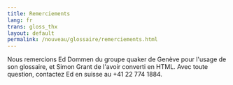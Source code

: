 ```yaml
---
title: Remerciements
lang: fr
trans: gloss_thx
layout: default
permalink: /nouveau/glossaire/remerciements.html
---
```

Nous remercions Ed Dommen du groupe quaker de Genève pour l'usage de son glossaire, et Simon Grant de l'avoir converti en HTML. Avec toute question, contactez Ed en suisse au +41 22 774 1884.
